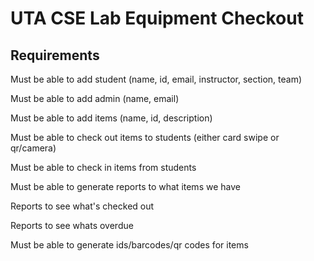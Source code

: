 # UTA CSE Lab Equipment Checkout

## Requirements

Must be able to add student (name, id, email, instructor, section, team)

Must be able to add admin (name, email)

Must be able to add items (name, id, description)

Must be able to check out items to students (either card swipe or qr/camera)

Must be able to check in items from students

Must be able to generate reports to what items we have

Reports to see what's checked out

Reports to see whats overdue

Must be able to generate ids/barcodes/qr codes for items